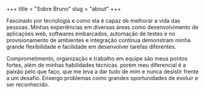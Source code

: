 +++
title = "Sobre Bruno"
slug = "about"
+++

Fascinado por tecnologia e como ela é capaz de melhorar a vida das pessoas. Minhas experiências em diversas áreas como desenvolvimento de aplicações web, softwares embarcados, automação de testes e no provisionamento de ambientes e integração contínua demonstram minha grande flexibilidade e facilidade em desenvolver tarefas diferentes.

Comprometimento, organização e trabalho em equipe são meus pontos fortes, além de minhas habilidades técnicas. porém meu diferencial é a paixão pelo que faço, que me leva a dar tudo de mim e nunca desistir frente a um desafio. Enxergo problemas como grandes oportunidades de evoluir e ser reconhecido. 
